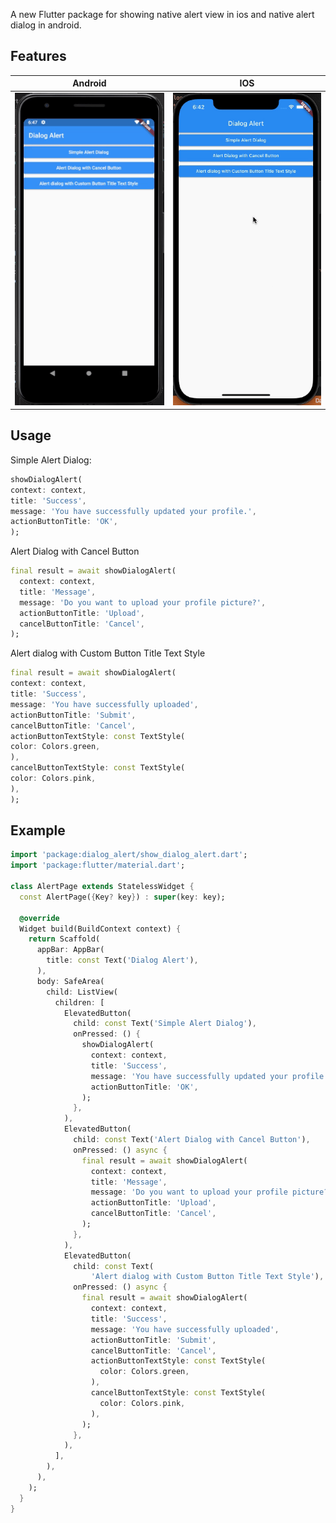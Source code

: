 A new Flutter package for showing native alert view in ios and native alert dialog in android.

## Features

Android                   |  IOS
:-------------------------:|:-------------------------:
<img src="gif/android.gif" width="250" height="500">  |  <img src="gif/ios.gif" width="250" height="500">



## Usage

Simple Alert Dialog:

```dart
showDialogAlert(
context: context,
title: 'Success',
message: 'You have successfully updated your profile.',
actionButtonTitle: 'OK',
);
```
Alert Dialog with Cancel Button

```dart
final result = await showDialogAlert(
  context: context,
  title: 'Message',
  message: 'Do you want to upload your profile picture?',
  actionButtonTitle: 'Upload',
  cancelButtonTitle: 'Cancel',
);
```
Alert dialog with Custom Button Title Text Style

```dart
final result = await showDialogAlert(
context: context,
title: 'Success',
message: 'You have successfully uploaded',
actionButtonTitle: 'Submit',
cancelButtonTitle: 'Cancel',
actionButtonTextStyle: const TextStyle(
color: Colors.green,
),
cancelButtonTextStyle: const TextStyle(
color: Colors.pink,
),
);
```

## Example

```dart
import 'package:dialog_alert/show_dialog_alert.dart';
import 'package:flutter/material.dart';

class AlertPage extends StatelessWidget {
  const AlertPage({Key? key}) : super(key: key);

  @override
  Widget build(BuildContext context) {
    return Scaffold(
      appBar: AppBar(
        title: const Text('Dialog Alert'),
      ),
      body: SafeArea(
        child: ListView(
          children: [
            ElevatedButton(
              child: const Text('Simple Alert Dialog'),
              onPressed: () {
                showDialogAlert(
                  context: context,
                  title: 'Success',
                  message: 'You have successfully updated your profile.',
                  actionButtonTitle: 'OK',
                );
              },
            ),
            ElevatedButton(
              child: const Text('Alert Dialog with Cancel Button'),
              onPressed: () async {
                final result = await showDialogAlert(
                  context: context,
                  title: 'Message',
                  message: 'Do you want to upload your profile picture?',
                  actionButtonTitle: 'Upload',
                  cancelButtonTitle: 'Cancel',
                );
              },
            ),
            ElevatedButton(
              child: const Text(
                  'Alert dialog with Custom Button Title Text Style'),
              onPressed: () async {
                final result = await showDialogAlert(
                  context: context,
                  title: 'Success',
                  message: 'You have successfully uploaded',
                  actionButtonTitle: 'Submit',
                  cancelButtonTitle: 'Cancel',
                  actionButtonTextStyle: const TextStyle(
                    color: Colors.green,
                  ),
                  cancelButtonTextStyle: const TextStyle(
                    color: Colors.pink,
                  ),
                );
              },
            ),
          ],
        ),
      ),
    );
  }
}
```
